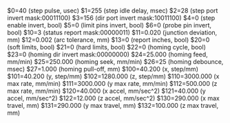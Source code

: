 $0=40 (step pulse, usec)
$1=255 (step idle delay, msec)
$2=28 (step port invert mask:00011100)
$3=156 (dir port invert mask:10011100)
$4=0 (step enable invert, bool)
$5=0 (limit pins invert, bool)
$6=0 (probe pin invert, bool)
$10=3 (status report mask:00000011)
$11=0.020 (junction deviation, mm)
$12=0.002 (arc tolerance, mm)
$13=0 (report inches, bool)
$20=0 (soft limits, bool)
$21=0 (hard limits, bool)
$22=0 (homing cycle, bool)
$23=0 (homing dir invert mask:00000000)
$24=25.000 (homing feed, mm/min)
$25=250.000 (homing seek, mm/min)
$26=25 (homing debounce, msec)
$27=1.000 (homing pull-off, mm)
$100=40.200 (x, step/mm)
$101=40.200 (y, step/mm)
$102=1280.000 (z, step/mm)
$110=3000.000 (x max rate, mm/min)
$111=3000.000 (y max rate, mm/min)
$112=500.000 (z max rate, mm/min)
$120=40.000 (x accel, mm/sec^2)
$121=40.000 (y accel, mm/sec^2)
$122=12.000 (z accel, mm/sec^2)
$130=290.000 (x max travel, mm)
$131=290.000 (y max travel, mm)
$132=100.000 (z max travel, mm)